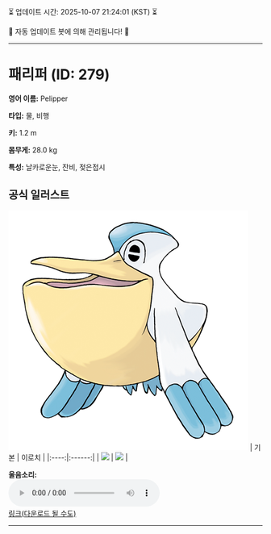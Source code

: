 
⏳ 업데이트 시간: 2025-10-07 21:24:01 (KST) ⏳

🤖 자동 업데이트 봇에 의해 관리됩니다! 🤖

---

# 패리퍼 (ID: 279)
**영어 이름:** Pelipper

**타입:** 물, 비행

**키:** 1.2 m

**몸무게:** 28.0 kg

**특성:** 날카로운눈, 잔비, 젖은접시

## 공식 일러스트
![](https://raw.githubusercontent.com/PokeAPI/sprites/master/sprites/pokemon/other/official-artwork/279.png)
| 기본 | 이로치 |
|:----:|:------:|
| <img src="http://play.pokemonshowdown.com/sprites/ani/pelipper.gif" width="200"> | <img src="http://play.pokemonshowdown.com/sprites/ani-shiny/pelipper.gif" width="200"> |

**울음소리:**<br><audio controls src="https://raw.githubusercontent.com/PokeAPI/cries/main/cries/pokemon/latest/279.ogg"></audio><br> [링크(다운로드 될 수도)](https://raw.githubusercontent.com/PokeAPI/cries/main/cries/pokemon/latest/279.ogg)


---
